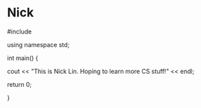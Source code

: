 # Nick

#include<iostream>
  
  using namespace std;
  
  int main()
  {
  
  cout << "This is Nick Lin. Hoping to learn more CS stuff!" << endl;
  
  return 0;
  
  }
   
